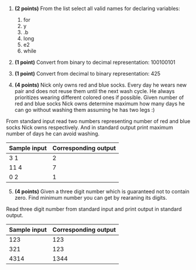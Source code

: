 1. **(2 points)** From the list select all valid names for declaring variables:
   1. for
   2. y
   3. .b
   4. long
   5. e2
   6. while

2. **(1 point)** Convert from binary to decimal representation: 100100101

3. **(1 point)** Convert from decimal to binary representation: 425

4. **(4 points)** Nick only owns red and blue socks. Every day he wears new pair
and does not reuse them until the next wash cycle. He always prioritizes wearing
different colored ones if possible. Given number of red and blue socks Nick owns
determine maximum how many days he can go without washing them assuming he has
two legs :)

From standard input read two numbers representing number of red and blue socks
Nick owns respectively. And in standard output print maximum number of days he
can avoid washing.

| Sample input | Corresponding output |
|--------------|----------------------|
| 3 1          | 2                    |
| 11 4         | 7                    |
| 0 2          | 1                    |

5. **(4 points)** Given a three digit number which is guaranteed not to contain
zero. Find minimum number you can get by rearaning its digits.

Read three digit number from standard input and print output in standard output.

| Sample input | Corresponding output |
|--------------|----------------------|
| 123          | 123                  |
| 321          | 123                  |
| 4314         | 1344                 |
